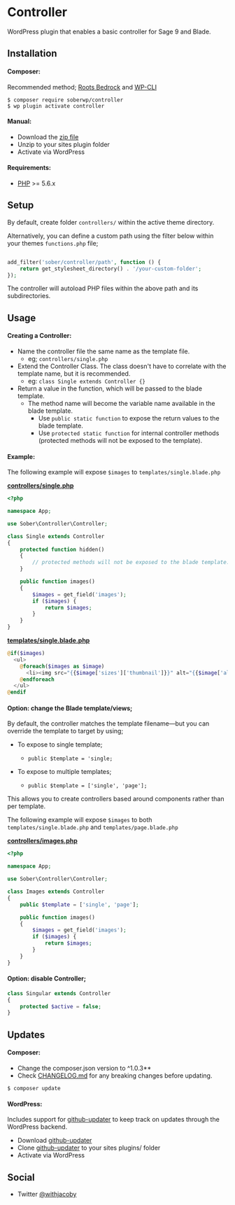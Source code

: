 # Controller

WordPress plugin that enables a basic controller for Sage 9 and Blade.

## Installation

#### Composer:

Recommended method; [Roots Bedrock](https://roots.io/bedrock/) and [WP-CLI](http://wp-cli.org/)
```shell
$ composer require soberwp/controller
$ wp plugin activate controller
```

#### Manual:

* Download the [zip file](https://github.com/soberwp/models/archive/master.zip)
* Unzip to your sites plugin folder
* Activate via WordPress

#### Requirements:

* [PHP](http://php.net/manual/en/install.php) >= 5.6.x

## Setup

By default, create folder `controllers/` within the active theme directory. 

Alternatively, you can define a custom path using the filter below within your themes `functions.php` file; 
```php

add_filter('sober/controller/path', function () {
    return get_stylesheet_directory() . '/your-custom-folder';
});
```

The controller will autoload PHP files within the above path and its subdirectories.

## Usage

#### Creating a Controller:

* Name the controller file the same name as the template file. 
  * eg; `controllers/single.php`
* Extend the Controller Class.  The class doesn't have to correlate with the template name, but it is recommended.
  * eg: `class Single extends Controller {}`
* Return a value in the function, which will be passed to the blade template.
  * The method name will become the variable name available in the blade template.
    * Use `public static function` to expose the return values to the blade template. 
    * Use `protected static function` for internal controller methods (protected methods will not be exposed to the template).

#### Example: 

The following example will expose `$images` to `templates/single.blade.php`

**[controllers/single.php](.github/controllers/single.php)**

```php
<?php

namespace App;

use Sober\Controller\Controller;

class Single extends Controller
{
    protected function hidden()
    {
        // protected methods will not be exposed to the blade template.
    }

    public function images()
    {
        $images = get_field('images');
        if ($images) {
            return $images;
        }
    }
}
```

**[templates/single.blade.php](.github/templates/single.blade.php)**

```php
@if($images)
  <ul>
    @foreach($images as $image)
      <li><img src="{{$image['sizes']['thumbnail']}}" alt="{{$image['alt']}}"></li>
    @endforeach
  </ul>
@endif
```

#### Option: change the Blade template/views;

By default, the controller matches the template filename&mdash;but you can override the template to target by using; 

* To expose to single template; 
    * `public $template = 'single;`

* To expose to multiple templates; 
    * `public $template = ['single', 'page'];`

This allows you to create controllers based around components rather than per template.

The following example will expose `$images` to both `templates/single.blade.php` and `templates/page.blade.php`

**[controllers/images.php](.github/controllers/images.php)**

```php
<?php

namespace App;

use Sober\Controller\Controller;

class Images extends Controller
{
    public $template = ['single', 'page'];

    public function images()
    {
        $images = get_field('images');
        if ($images) {
            return $images;
        }
    }
}
```

#### Option: disable Controller;

```php
class Singular extends Controller
{
    protected $active = false;
}
```

## Updates

#### Composer:

* Change the composer.json version to ^1.0.3**
* Check [CHANGELOG.md](CHANGELOG.md) for any breaking changes before updating.

```shell
$ composer update
```

#### WordPress:

Includes support for [github-updater](https://github.com/afragen/github-updater) to keep track on updates through the WordPress backend.
* Download [github-updater](https://github.com/afragen/github-updater)
* Clone [github-updater](https://github.com/afragen/github-updater) to your sites plugins/ folder
* Activate via WordPress

## Social

* Twitter [@withjacoby](https://twitter.com/withjacoby)
